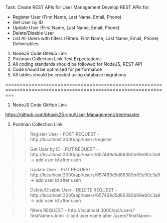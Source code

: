 Task: Create REST APIs for User Management
Develop REST APIs for:
- Register User (First Name, Last Name, Email, Phone)
- Get User by ID
- Update User (First Name, Last Name, Email, Phone)
- Delete/Disable User
- List All Users with filters (Filters: First Name, Last Name, Email, Phone)
Deliverables:
1. NodeJS Code GitHub Link
2. Postman Collection Link
Test Expectations:
1. All coding standards should be followed for NodeJS, REST API
2. Code should be optimised for performance
3. All tables should be created using database migrations

===============================================================================================================

1. NodeJS Code GitHub Link

https://github.com/bhavik25-cpu/User-Management/tree/master


2. Postman Collection Link


>> Register User  -  POST REQUEST - http://localhost:3000/api/users/register

>> Get User by ID  -  PUT REQUEST - http://localhost:3000/api/users/657469d5d86380b09e90c3a9 
-> add user id after user/

>> Update User -  PUT REQUEST -   http://localhost:3000/api/users/657469d5d86380b09e90c3a9
-> add user id after user/

>> Delete/Disable User -  DELETE REQUEST - http://localhost:3000/api/users/657469d5d86380b09e90c3a9
 -> add user id after user/

>> filters REQUEST -  http://localhost:3000/api/users?firstName=John 
-> add user name after /users?firstName=


